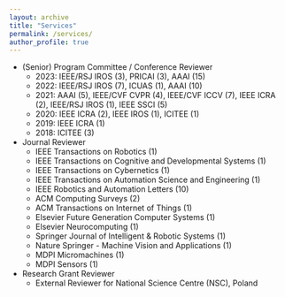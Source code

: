 ```yaml
---
layout: archive
title: "Services"
permalink: /services/
author_profile: true
---
```


* (Senior) Program Committee / Conference Reviewer
  * 2023: IEEE/RSJ IROS (3), PRICAI (3), AAAI (15)
  * 2022: IEEE/RSJ IROS (7), ICUAS (1), AAAI (10)
  * 2021: AAAI (5), IEEE/CVF CVPR (4), IEEE/CVF ICCV (7), IEEE ICRA (2), IEEE/RSJ IROS (1), IEEE SSCI (5)
  * 2020: IEEE ICRA (2), IEEE IROS (1), ICITEE (1)
  * 2019: IEEE ICRA (1)
  * 2018: ICITEE (3)
* Journal Reviewer
  * IEEE Transactions on Robotics (1)
  * IEEE Transactions on Cognitive and Developmental Systems (1)
  * IEEE Transactions on Cybernetics (1)
  * IEEE Transactions on Automation Science and Engineering (1)
  * IEEE Robotics and Automation Letters (10)
  * ACM Computing Surveys (2)
  * ACM Transactions on Internet of Things (1)
  * Elsevier Future Generation Computer Systems (1)
  * Elsevier Neurocomputing (1)
  * Springer Journal of Intelligent & Robotic Systems (1)
  * Nature Springer - Machine Vision and Applications (1)
  * MDPI Micromachines (1)
  * MDPI Sensors (1)
* Research Grant Reviewer
  * External Reviewer for National Science Centre (NSC), Poland
